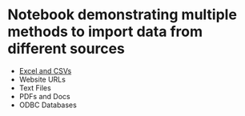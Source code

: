# Notebook demonstrating multiple methods to import data from different sources

- [Excel and CSVs](https://github.com/TCang/DataProjects/blob/master/Importing%20Data/CSV%20and%20Excel.ipynb)
- Website URLs
- Text Files
- PDFs and Docs
- ODBC Databases 
